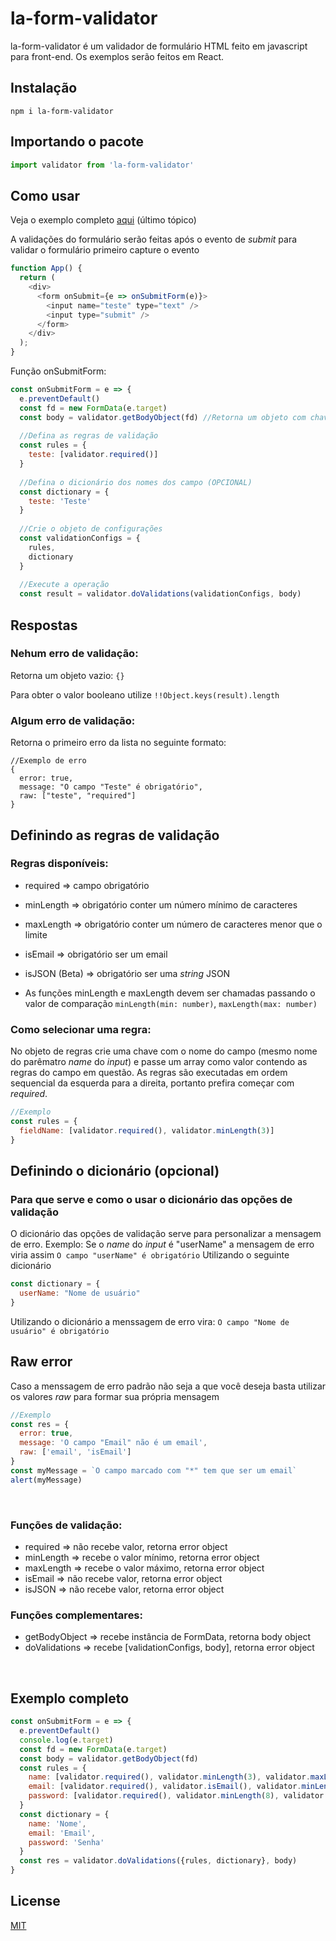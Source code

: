 # la-form-validator

la-form-validator é um validador de formulário HTML feito em javascript para front-end. 
Os exemplos serão feitos em React.


## Instalação
`npm i la-form-validator`

## Importando o pacote

<!-- Para fazer validações em Node use o [pacote para Nodejs] -->

```javascript
import validator from 'la-form-validator'
```

## Como usar
Veja o exemplo completo [aqui](#Exemplo-completo) (último tópico)

A validações do formulário serão feitas após o evento de _submit_ para validar o formulário primeiro capture o evento
```javascript
function App() {
  return (
    <div>
      <form onSubmit={e => onSubmitForm(e)}>
        <input name="teste" type="text" />
        <input type="submit" />
      </form>
    </div>
  );
}
```
Função onSubmitForm:
```javascript
const onSubmitForm = e => {
  e.preventDefault()
  const fd = new FormData(e.target)
  const body = validator.getBodyObject(fd) //Retorna um objeto com chave igual a propriedade name no input e valor igual ao valor digitado no input
  
  //Defina as regras de validação
  const rules = {
    teste: [validator.required()]
  }
  
  //Defina o dicionário dos nomes dos campo (OPCIONAL)
  const dictionary = {
    teste: 'Teste'
  } 
  
  //Crie o objeto de configurações
  const validationConfigs = {
    rules,
    dictionary
  }
  
  //Execute a operação
  const result = validator.doValidations(validationConfigs, body)
```
## Respostas
### Nehum erro de validação:
Retorna um objeto vazio: `{}`

Para obter o valor booleano utilize `!!Object.keys(result).length`

### Algum erro de validação:
Retorna o primeiro erro da lista no seguinte formato: 
```
//Exemplo de erro
{
  error: true,
  message: "O campo "Teste" é obrigatório",
  raw: ["teste", "required"]
}
```

## Definindo as regras de validação
### Regras disponíveis:
 * required => campo obrigatório
 * minLength => obrigatório conter um número mínimo de caracteres
 * maxLength => obrigatório conter um número de caracteres menor que o limite
 * isEmail => obrigatório ser um email
 * isJSON (Beta) => obrigatório ser uma _string_ JSON

* As funções minLength e maxLength devem ser chamadas passando o valor de comparação `minLength(min: number)`, `maxLength(max: number)`

### Como selecionar uma regra:
No objeto de regras crie uma chave com o nome do campo (mesmo nome do parêmatro _name_ do _input_) e passe um array como valor contendo as regras do campo em questão.
As regras são executadas em ordem sequencial da esquerda para a direita, portanto prefira começar com _required_.
```javascript
//Exemplo
const rules = {
  fieldName: [validator.required(), validator.minLength(3)]
}
```

## Definindo o dicionário (opcional)
### Para que serve e como o usar o dicionário das opções de validação
O dicionário das opções de validação serve para personalizar a mensagem de erro.
Exemplo: Se o _name_ do _input_ é "userName" a mensagem de erro viria assim `O campo "userName" é obrigatório`
Utilizando o seguinte dicionário 
```javascript
const dictionary = {
  userName: "Nome de usuário"
}
```
Utilizando o dicionário a menssagem de erro vira: `O campo "Nome de usuário" é obrigatório`

## Raw error
Caso a menssagem de erro padrão não seja a que você deseja basta utilizar os valores _raw_ para formar sua própria mensagem
```javascript
//Exemplo
const res = {
  error: true,
  message: 'O campo "Email" não é um email',
  raw: ['email', 'isEmail']
}
const myMessage = `O campo marcado com "*" tem que ser um email`
alert(myMessage)
```
<br/>

### Funções de validação:

* required => não recebe valor, retorna error object
* minLength => recebe o valor mínimo, retorna error object
* maxLength => recebe o valor máximo, retorna error object
* isEmail => não recebe valor, retorna error object
* isJSON => não recebe valor, retorna error object

### Funções complementares:

* getBodyObject => recebe instância de FormData, retorna body object
* doValidations => recebe [validationConfigs, body], retorna error object

<br/>

## Exemplo completo
```javascript
const onSubmitForm = e => {
  e.preventDefault()
  console.log(e.target)
  const fd = new FormData(e.target)
  const body = validator.getBodyObject(fd)
  const rules = {
    name: [validator.required(), validator.minLength(3), validator.maxLength(50)],
    email: [validator.required(), validator.isEmail(), validator.minLength(4), validator.maxLength(50)],
    password: [validator.required(), validator.minLength(8), validator.maxLength(32)]
  }
  const dictionary = {
    name: 'Nome',
    email: 'Email',
    password: 'Senha'
  }
  const res = validator.doValidations({rules, dictionary}, body)
}
```

## License
[MIT](https://choosealicense.com/licenses/mit/)
